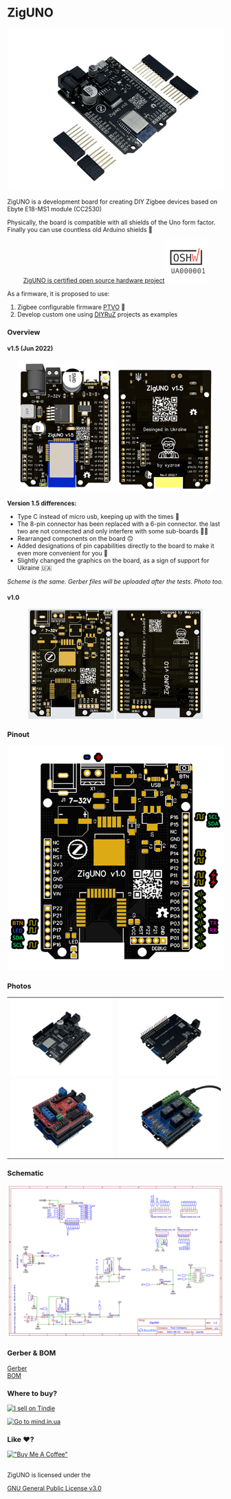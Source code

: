 # ZigUNO

<div align="center"><img src="./2530_v1/photos/main.png"></div>

ZigUNO is a development board for creating DIY Zigbee devices based on Ebyte E18-MS1 module (CC2530)

Physically, the board is compatible with all shields of the Uno form factor. Finally you can use countless old Arduino shields 🤣

<div align="center"><a href="https://certification.oshwa.org/ua000001.html">
ZigUNO is certified open source hardware project<img width="20%" src="OSHWA.png">
</a></div>

As a firmware, it is proposed to use:
1. Zigbee configurable firmware [PTVO](https://ptvo.info) 🚀
2. Develop custom one using [DIYRuZ](https://diyruz.github.io/) projects as examples

### Overview

#### v1.5 (Jun 2022)

<div align="center">
<img width="45%" src="./2530_v1.5/images/top.png">
<img width="45%" src="./2530_v1.5/images/bottom.png">
</div>

**Version 1.5 differences:**
- Type C instead of micro usb, keeping up with the times 🤩
- The 8-pin connector has been replaced with a 6-pin connector. the last two are not connected and only interfere with some sub-boards 🤦‍♂️
- Rearranged components on the board 🙃
- Added designations of pin capabilities directly to the board to make it even more convenient for you 🥳
- Slightly changed the graphics on the board, as a sign of support for Ukraine 🇺🇦

*Scheme is the same. Gerber files will be uploaded after the tests. Photo too.*

#### v1.0
<div align="center">
<img width="39.6%" src="./2530_v1/images/top.png">
<img width="40%" src="./2530_v1/images/bottom.png">
</div>

### Pinout
<div align="center">
<img src="./2530_v1/images/pinout.png">
</div>

### Photos
<table>
<tr>
<td width="50%">
<img src="./2530_v1/photos/top.png">
</td>
<td>
<img src="./2530_v1/photos/bottom.png">
</td>
</tr>
<tr>
<td width="50%">
<img src="./2530_v1/photos/shields.png">
</td>
<td>
<img src="./2530_v1/photos/relays.png">
</td>
</tr>
</table>

### Schematic
<div align="center"><img src="./2530_v1/files/Schematic_ZigUNO.png"></div>

### Gerber & BOM
[Gerber](./2530_v1/files/Gerber_ZigUNO.zip)  
[BOM](./2530_v1/files/BOM_ZigUNO.csv)

### Where to buy?

<a href="https://www.tindie.com/stores/mind/?ref=offsite_badges&utm_source=sellers_xyzroe&utm_medium=badges&utm_campaign=badge_large"><img src="https://d2ss6ovg47m0r5.cloudfront.net/badges/tindie-larges.png" alt="I sell on Tindie" height="120"></a>

<a href="https://mind.in.ua/"><img src="https://static.tildacdn.com/tild3433-3934-4565-b362-386238366331/logo_full.png" alt="Go to mind.in.ua" height="120"></a>


### Like ♥️?
[!["Buy Me A Coffee"](https://www.buymeacoffee.com/assets/img/custom_images/orange_img.png)](https://www.buymeacoffee.com/xyzroe)

<br>  
ZigUNO is licensed under the

[GNU General Public License v3.0](https://github.com/xyzroe/ZigUNO/blob/main/LICENSE)

